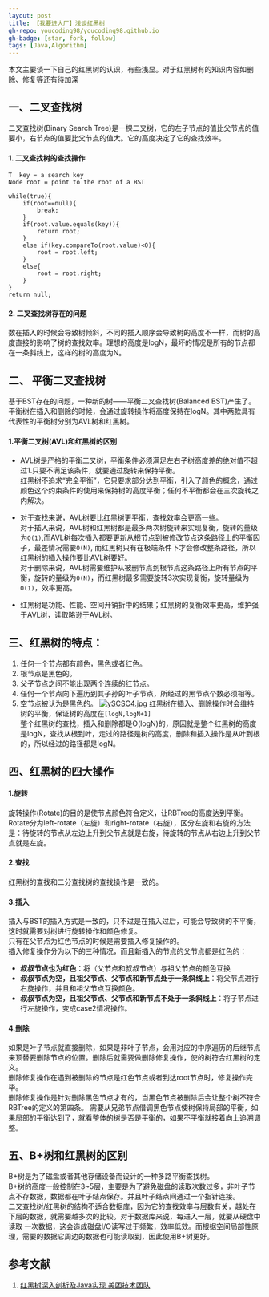 ```yaml
---
layout: post
title: 【我要进大厂】浅谈红黑树
gh-repo: youcoding98/youcoding98.github.io
gh-badge: [star, fork, follow]
tags: [Java,Algorithm]
---
```

本文主要谈一下自己的红黑树的认识，有些浅显。对于红黑树有的知识内容如删除、修复等还有待加深  



## 一、二叉查找树
二叉查找树(Binary Search Tree)是一棵二叉树，它的左子节点的值比父节点的值要小，右节点的值要比父节点的值大。它的高度决定了它的查找效率。

#### 1. 二叉查找树的查找操作
```
T  key = a search key
Node root = point to the root of a BST

while(true){
    if(root==null){
    	break;
    }
    if(root.value.equals(key)){
    	return root;
    }
    else if(key.compareTo(root.value)<0){
    	root = root.left;
    }
    else{
    	root = root.right;
    }
}
return null;
```
#### 2. 二叉查找树存在的问题  
数在插入的时候会导致树倾斜，不同的插入顺序会导致树的高度不一样，而树的高度直接的影响了树的查找效率。理想的高度是logN，最坏的情况是所有的节点都在一条斜线上，这样的树的高度为N。

## 二、 平衡二叉查找树
基于BST存在的问题，一种新的树——平衡二叉查找树(Balanced BST)产生了。平衡树在插入和删除的时候，会通过旋转操作将高度保持在logN。其中两款具有代表性的平衡树分别为AVL树和红黑树。

#### 1.平衡二叉树(AVL)和红黑树的区别
   + AVL树是严格的平衡二叉树，平衡条件必须满足左右子树高度差的绝对值不超过1.只要不满足该条件，就要通过旋转来保持平衡。  
   红黑树不追求“完全平衡”，它只要求部分达到平衡，引入了颜色的概念，通过颜色这个约束条件的使用来保持树的高度平衡；任何不平衡都会在三次旋转之内解决。
   
   + 对于查找来说，AVL树要比红黑树更平衡，查找效率会更高一些。  
   对于插入来说，AVL树和红黑树都是最多两次树旋转来实现复衡，旋转的量级为`O(1)`,而AVL树每次插入都要更新从根节点到被修改节点这条路径上的平衡因子，最差情况需要`O(N)`,
   而红黑树只有在极端条件下才会修改整条路径，所以红黑树的插入操作要比AVL树要好。  
   对于删除来说，AVL树需要维护从被删节点到根节点这条路径上所有节点的平衡，旋转的量级为`O(N)`，而红黑树最多需要旋转3次实现复衡，旋转量级为`O(1)`，效率更高。
   + 红黑树是功能、性能、空间开销折中的结果；红黑树的复衡效率更高，维护强于AVL树，读取略逊于AVL树。
   
## 三、红黑树的特点：
1. 任何一个节点都有颜色，黑色或者红色。
2. 根节点是黑色的。
3. 父子节点之间不能出现两个连续的红节点。
4. 任何一个节点向下遍历到其子孙的叶子节点，所经过的黑节点个数必须相等。
5. 空节点被认为是黑色的。
[![ySCSC4.jpg](https://s3.ax1x.com/2021/01/28/ySCSC4.jpg)](https://imgchr.com/i/ySCSC4)
红黑树在插入、删除操作时会维持树的平衡，保证树的高度在`[logN,logN+1]`  
整个红黑树的查找，插入和删除都是O(logN)的，原因就是整个红黑树的高度是logN，查找从根到叶，走过的路径是树的高度，删除和插入操作是从叶到根的，所以经过的路径都是logN。

## 四、红黑树的四大操作
#### 1.旋转
旋转操作(Rotate)的目的是使节点颜色符合定义，让RBTree的高度达到平衡。   
Rotate分为left-rotate（左旋）和right-rotate（右旋），区分左旋和右旋的方法是：待旋转的节点从左边上升到父节点就是右旋，待旋转的节点从右边上升到父节点就是左旋。

#### 2.查找
红黑树的查找和二分查找树的查找操作是一致的。  

#### 3.插入
插入与BST的插入方式是一致的，只不过是在插入过后，可能会导致树的不平衡，这时就需要对树进行旋转操作和颜色修复。  
只有在父节点为红色节点的时候是需要插入修复操作的。  
插入修复操作分为以下的三种情况，而且新插入的节点的父节点都是红色的：  
  + **叔叔节点也为红色**：将（父节点和叔叔节点）与祖父节点的颜色互换
  + **叔叔节点为空，且祖父节点、父节点和新节点处于一条斜线上**：将父节点进行右旋操作，并且和祖父节点互换颜色。
  + **叔叔节点为空，且祖父节点、父节点和新节点不处于一条斜线上**：将子节点进行左旋操作，变成case2情况操作。
  
#### 4.删除
如果是叶子节点就直接删除，如果是非叶子节点，会用对应的中序遍历的后继节点来顶替要删除节点的位置。删除后就需要做删除修复操作，使的树符合红黑树的定义。  
删除修复操作在遇到被删除的节点是红色节点或者到达root节点时，修复操作完毕。  
删除修复操作是针对删除黑色节点才有的，当黑色节点被删除后会让整个树不符合RBTree的定义的第四条。
需要从兄弟节点借调黑色节点使树保持局部的平衡，如果局部的平衡达到了，就看整体的树是否是平衡的，如果不平衡就接着向上追溯调整。

## 五、B+树和红黑树的区别

B+树是为了磁盘或者其他存储设备而设计的一种多路平衡查找树。  
B+树的高度一般控制在3~5层，主要是为了避免磁盘的读取次数过多，非叶子节点不存数据，数据都在叶子结点保存。并且叶子结点间通过一个指针连接。  
二叉查找树/红黑树的结构不适合数据库，因为它的查找效率与层数有关，越处在下层的数据，就需要越多次的比较。对于数据库来说，每进入一层，就要从硬盘中读取
一次数据，这会造成磁盘I/O读写过于频繁，效率低效。而根据空间局部性原理，需要的数据它周边的数据也可能读取到，因此使用B+树更好。




## 参考文献
1. [红黑树深入剖析及Java实现 美团技术团队](https://tech.meituan.com/2016/12/02/redblack-tree.html)



